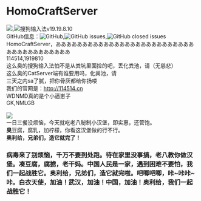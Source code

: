 # HomoCraftServer

![](http://114514.cn/yjsp.jpeg),![搜狗输入法v19.19.8.10](https://www.khjxiaogu.com/1919810.png)<br>
GitHub信息：![GitHub](https://img.shields.io/github/license/8MiYile/HomoCraftServer),![GitHub issues](https://img.shields.io/github/issues-raw/8MiYile/HomoCraftServer),![GitHub closed issues](https://img.shields.io/github/issues-closed-raw/8MiYile/HomoCraftServer)
<br>
HomoCraftServer，ああああああああああああああああああああああああああああああああああああああ<br>
114514,1919810<br>
这么臭的搜狗输入法怕不是从粪坑里面捡的吧，丢化粪池，请（无慈悲）<br>
这么臭的CatServer端有谁要用吗，化粪池，请<br>
三天之内sa了腻，把你骨灰都给你扬喽<br>
我们的官网是：http://114514.cn<br>
WDNMD真的是个小逼崽子<br>
GK,NMLGB<br>
<br>
![](https://ss0.bdstatic.com/70cFuHSh_Q1YnxGkpoWK1HF6hhy/it/u=664673239,2606853837&fm=11&gp=0.jpg)<br>
一日三餐没烦恼，今天就吃老八秘制小汉堡，即实惠，还管饱。<br>
**臭**豆腐，腐乳，加柠檬，你看这汉堡做的行不行。<br>
**奥利给，兄弟们，造它就完了！**<br>
### 病毒来了别烦恼，千万不要到处跑。待在家里没事搞，老八教你做汉堡。凑豆腐，腐掳，老干妈。中国人民是一家，遇到困难不要怕，我们一起战胜它。奥利给，兄弟们，造它就完啦。吧唧吧唧，咔~咔咔~咔。白衣天使，加油！武汉，加油！中国，加油！奥利给，我们一起战胜它！
